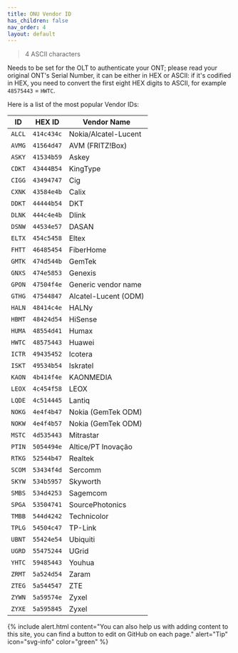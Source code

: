 ```yaml
---
title: ONU Vendor ID
has_children: false
nav_order: 4
layout: default
---
```


> 4 ASCII characters

Needs to be set for the OLT to authenticate your ONT; please read your original ONT's Serial Number, it can be either in HEX or ASCII: if it's codified in HEX, you need to convert the first eight HEX digits to ASCII, for example `48575443` = `HWTC`.

Here is a list of the most popular Vendor IDs:


| ID     | HEX ID     | Vendor Name          |
| ------ | ---------- | -------------------- |
| `ALCL` | `414c434c` | Nokia/Alcatel-Lucent |
| `AVMG` | `41564d47` | AVM (FRITZ!Box)      |
| `ASKY` | `41534b59` | Askey                |
| `CDKT` | `43444B54` | KingType             |
| `CIGG` | `43494747` | Cig                  |
| `CXNK` | `43584e4b` | Calix                |
| `DDKT` | `44444b54` | DKT                  |
| `DLNK` | `444c4e4b` | Dlink                |
| `DSNW` | `44534e57` | DASAN                |
| `ELTX` | `454c5458` | Eltex                |
| `FHTT` | `46485454` | FiberHome            |
| `GMTK` | `474d544b` | GemTek               |
| `GNXS` | `474e5853` | Genexis              |
| `GPON` | `47504f4e` | Generic vendor name  |
| `GTHG` | `47544847` | Alcatel-Lucent (ODM) |
| `HALN` | `48414c4e` | HALNy                |
| `HBMT` | `48424d54` | HiSense              |
| `HUMA` | `48554d41` | Humax                |
| `HWTC` | `48575443` | Huawei               |
| `ICTR` | `49435452` | Icotera              |
| `ISKT` | `49534b54` | Iskratel             |
| `KAON` | `4b414f4e` | KAONMEDIA            |
| `LEOX` | `4c454f58` | LEOX                 |
| `LQDE` | `4c514445` | Lantiq               |
| `NOKG` | `4e4f4b47` | Nokia (GemTek ODM)   |
| `NOKW` | `4e4f4b57` | Nokia (GemTek ODM)   |
| `MSTC` | `4d535443` | Mitrastar            |
| `PTIN` | `5054494e` | Altice/PT Inovação   |
| `RTKG` | `52544b47` | Realtek              |
| `SCOM` | `53434f4d` | Sercomm              |
| `SKYW` | `534b5957` | Skyworth             |
| `SMBS` | `534d4253` | Sagemcom             | 
| `SPGA` | `53504741` | SourcePhotonics      |
| `TMBB` | `544d4242` | Technicolor          |
| `TPLG` | `54504c47` | TP-Link              |
| `UBNT` | `55424e54` | Ubiquiti             |
| `UGRD` | `55475244` | UGrid                |
| `YHTC` | `59485443` | Youhua               |
| `ZRMT` | `5a524d54` | Zaram                |
| `ZTEG` | `5a544547` | ZTE                  |
| `ZYWN` | `5a59574e` | Zyxel                |
| `ZYXE` | `5a595845` | Zyxel                |

{% include alert.html content="You can also help us with adding content to this site, you can find a button to edit on GitHub on each page." alert="Tip"  icon="svg-info" color="green" %}
